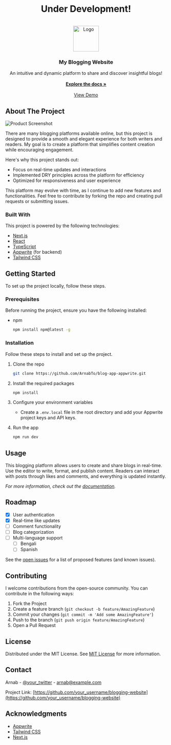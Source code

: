 <h1 align="center">Under Development!</h1>
<br/>
<div align="center">
<a href="https://github.com/ArnabTo/blog-app-appwrite">
<img src="https://picsum.photos/400" alt="Logo" width="80" height="80">
</a>
<h3 align="center">My Blogging Website</h3>
<p align="center">
An intuitive and dynamic platform to share and discover insightful blogs!
<br/>
<br/>
<a href="https://github.com/ArnabTo/blog-app-appwrite"><strong>Explore the docs »</strong></a>
<br/>
<br/>
<a href="https://blog-verse-appwrite.vercel.app/">View Demo</a>  
<!-- <a href="https://github.com/your_username/blogging-website/issues/new?labels=bug&template=bug-report---.md">Report Bug</a>
<a href="https://github.com/your_username/blogging-website/issues/new?labels=enhancement&template=feature-request---.md">Request Feature</a> -->
</p>
</div>

## About The Project

![Product Screenshot](https://i.ibb.co.com/mGtTWNZ/Blog-Verse.png)

There are many blogging platforms available online, but this project is designed to provide a smooth and elegant experience for both writers and readers. My goal is to create a platform that simplifies content creation while encouraging engagement.

Here's why this project stands out:

- Focus on real-time updates and interactions
- Implemented DRY principles across the platform for efficiency
- Optimized for responsiveness and user experience

This platform may evolve with time, as I continue to add new features and functionalities. Feel free to contribute by forking the repo and creating pull requests or submitting issues.

### Built With

This project is powered by the following technologies:

- [Next.js](https://nextjs.org)
- [React](https://reactjs.org)
- [TypeScript](https://www.typescriptlang.org)
- [Appwrite](https://appwrite.io) (for backend)
- [Tailwind CSS](https://tailwindcss.com)

## Getting Started

To set up the project locally, follow these steps.

### Prerequisites

Before running the project, ensure you have the following installed:

- npm
  ```sh
  npm install npm@latest -g
  ```

### Installation

Follow these steps to install and set up the project.

1. Clone the repo
   ```sh
   git clone https://github.com/ArnabTo/blog-app-appwrite.git
   ```
2. Install the required packages
   ```sh
   npm install
   ```
3. Configure your environment variables
   - Create a `.env.local` file in the root directory and add your Appwrite project keys and API keys.

4. Run the app
   ```sh
   npm run dev
   ```

## Usage

This blogging platform allows users to create and share blogs in real-time. Use the editor to write, format, and publish content. Readers can interact with posts through likes and comments, and everything is updated instantly.

_For more information, check out the [documentation](https://your-docs-link)._


## Roadmap

- [x] User authentication
- [x] Real-time like updates
- [ ] Comment functionality
- [ ] Blog categorization
- [ ] Multi-language support
  - [ ] Bengali
  - [ ] Spanish

See the [open issues](https://github.com/your_username/blogging-website/issues) for a list of proposed features (and known issues).

## Contributing

I welcome contributions from the open-source community. You can contribute in the following ways:

1. Fork the Project
2. Create a feature branch (`git checkout -b feature/AmazingFeature`)
3. Commit your changes (`git commit -m 'Add some AmazingFeature'`)
4. Push to the branch (`git push origin feature/AmazingFeature`)
5. Open a Pull Request

## License

Distributed under the MIT License. See [MIT License](https://opensource.org/licenses/MIT) for more information.

## Contact

Arnab - [@your_twitter](https://twitter.com/your_username) - arnab@example.com

Project Link: [https://github.com/your_username/blogging-website](https://github.com/your_username/blogging-website)

## Acknowledgments

- [Appwrite](https://appwrite.io)
- [Tailwind CSS](https://tailwindcss.com)
- [Next.js](https://nextjs.org)
